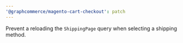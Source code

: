 ```yaml
---
'@graphcommerce/magento-cart-checkout': patch
---
```


Prevent a reloading the `ShippingPage` query when selecting a shipping method.
